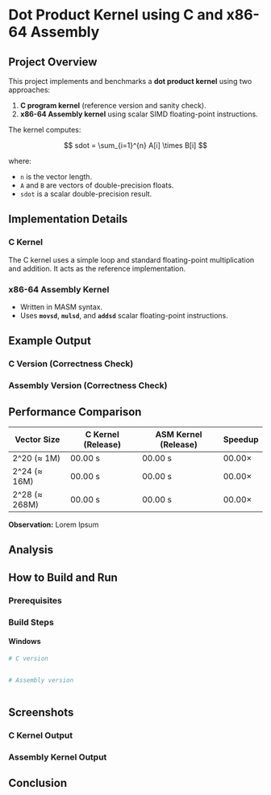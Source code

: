 # Dot Product Kernel using C and x86-64 Assembly

## Project Overview
This project implements and benchmarks a **dot product kernel** using two approaches:  
1. **C program kernel** (reference version and sanity check).  
2. **x86-64 Assembly kernel** using scalar SIMD floating-point instructions.  

The kernel computes:  

$$
sdot = \sum_{i=1}^{n} A[i] \times B[i]
$$

where:
- `n` is the vector length.
- `A` and `B` are vectors of double-precision floats.
- `sdot` is a scalar double-precision result.  

## Implementation Details

### C Kernel
The C kernel uses a simple loop and standard floating-point multiplication and addition. It acts as the reference implementation.

### x86-64 Assembly Kernel
- Written in MASM syntax.
- Uses **`movsd`**, **`mulsd`**, and **`addsd`** scalar floating-point instructions.

## Example Output  

### C Version (Correctness Check)



### Assembly Version (Correctness Check)



## Performance Comparison  

| Vector Size      | C Kernel (Release) | ASM Kernel (Release) | Speedup |
|-----------------|-------------------|----------------------|---------|
| 2^20 (≈ 1M)     | 00.00 s           | 00.00 s             | 00.00×   |
| 2^24 (≈ 16M)    | 00.00 s           | 00.00 s             | 00.00×   |
| 2^28 (≈ 268M)   | 00.00 s           | 00.00 s              | 00.00×   |

**Observation:** Lorem Ipsum

## Analysis

## How to Build and Run

### Prerequisites


### Build Steps
#### Windows
```bash
# C version


# Assembly version



```
## Screenshots

### C Kernel Output

### Assembly Kernel Output

## Conclusion
